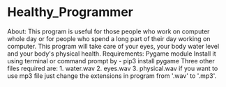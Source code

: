 # Healthy_Programmer
About: This program is useful for those people who work on computer whole day or for people who spend a long part of their day working on computer. This program will take care of your eyes, your body water level and your body's physical health.  Requirements: Pygame module Install it using terminal or command prompt by - pip3 install pygame  Three other files required are: 1. water.wav 2. eyes.wav 3. physical.wav if you want to use mp3 file just change the extensions in program from '.wav' to '.mp3'.
